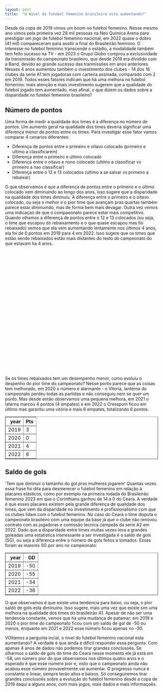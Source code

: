 ```yaml
---
layout: post
title:  "O Nível do futebol femenino brasileiro esta aumentando?"
---
```



Desde da copa de 2019 vimos um boom no futebol femenino. Nesse mesmo ano vimos pela primeira vez 28 mil pessoas na Neo Quimica Arena para prestigiar um jogo de futebol femenino nacional, em 2022 quase o dobro (41 mil) compareceram para assitir a final do Brasileirão feminino. O interesse no futebol feminino transcende o estádio, a modalidade também tem feito sucesso na TV - em 2023 o Grupo Globo comprou a exclusividade da transmissão do campeonato brasileiro, que desde 2019 era dividido com a Band, devido ao grande sucesso das tranmissões em anos anteriores. Nesses 4 anos aumentou também o investimento dos clubes - 14 dos 16 clubes da serie A1 tem jogadoras com carteira assinada, comparado com 2 em 2019. Todos esses fatores indicam que há uma melhora no futebol femenino: mais atençāo e mais investimento sugerem que a qualidade do futebol jogado tem aumentado, mas afinal, o que dizem os dados sobre a disparidade no futebol femenino brasileiro? 

## Número de pontos 
Uma forma de medir a qualidade dos times é a diferença no número de pontos. Um aumento geral na qualidade dos times deveria significar uma diferença menor de pontos entre os times. Para investigar esse fator vamos comparar 4 cenarios diferentes: 
* Diferença de pontos entre o primeiro e oitavo colocado (primeiro e ultimo a classificarem)
* Diferença entre o primeiro e último colocado 
* Diferença entre o oitavo e nono colocado (ultimo a classificar vs primeiro a nao classificar) 
* Diferença entre o 12 e 13 colocados (ultimo a se salvar vs primeiro a rebaixar) 

O que observamos é que a diferença de pontos entre o primeiro e o último colocado vem diminuindo ao longo dos anos, isso sugere que a disparidade na qualidade dos times diminuiu. A diferença entre o primeiro e o oitavo colocado, ou seja o melhor e o pior time que avançam pras quartas também parece estar diminuindo, mas de forma bem mais devagar. Outra vez vemos uma indicaçao de que o compaeonato parece estar mais competitivo. Quando olhamos a diferença de pontos entre o 12 e 13 colocados (ou seja, o time que escapou do rebaixamento e o que quase escapou mas foi rebaixado) vemos que ela vem aumentando lentamente nos últimos 4 anos, ela foi de 0 pontos em 2019 para 4 em 2022. Isso sugere que os times que estão sendo rebaixados estão mais distantes do resto do campeonato do que estavam ha 4 anos. 

<div>                        <script type="text/javascript">window.PlotlyConfig = {MathJaxConfig: \'local\'};</script>         <script charset="utf-8" src="https://cdn.plot.ly/plotly-2.20.0.min.js"></script>                <div id="ab9fc1ae-d278-4654-8bc5-708cfda85dab" class="plotly-graph-div" style="height:400px; width:600px;"></div>            <script type="text/javascript">                                    window.PLOTLYENV=window.PLOTLYENV || {};                                    if (document.getElementById("ab9fc1ae-d278-4654-8bc5-708cfda85dab")) {                    Plotly.newPlot(                        "ab9fc1ae-d278-4654-8bc5-708cfda85dab",                        [{"mode":"lines","name":"diferen\\u00e7a top 8","x":[2019,2020,2021,2022],"y":[20,18,17,16],"type":"scatter"},{"mode":"lines","name":"diferen\\u00e7a quartas vs fora das quartas","x":[2019,2020,2021,2022],"y":[4,0,3,1],"type":"scatter"},{"mode":"lines","name":"diferen\\u00e7a primeiro vs \\u00faltimo colocado","x":[2019,2020,2021,2022],"y":[39,42,34,31],"type":"scatter"},{"mode":"lines","name":"diferen\\u00e7a escapou vs rebaixou","x":[2019,2020,2021,2022],"y":[0,3,2,4],"type":"scatter"}],                        {"template":{"data":{"barpolar":[{"marker":{"line":{"color":"rgb(17,17,17)","width":0.5},"pattern":{"fillmode":"overlay","size":10,"solidity":0.2}},"type":"barpolar"}],"bar":[{"error_x":{"color":"#f2f5fa"},"error_y":{"color":"#f2f5fa"},"marker":{"line":{"color":"rgb(17,17,17)","width":0.5},"pattern":{"fillmode":"overlay","size":10,"solidity":0.2}},"type":"bar"}],"carpet":[{"aaxis":{"endlinecolor":"#A2B1C6","gridcolor":"#506784","linecolor":"#506784","minorgridcolor":"#506784","startlinecolor":"#A2B1C6"},"baxis":{"endlinecolor":"#A2B1C6","gridcolor":"#506784","linecolor":"#506784","minorgridcolor":"#506784","startlinecolor":"#A2B1C6"},"type":"carpet"}],"choropleth":[{"colorbar":{"outlinewidth":0,"ticks":""},"type":"choropleth"}],"contourcarpet":[{"colorbar":{"outlinewidth":0,"ticks":""},"type":"contourcarpet"}],"contour":[{"colorbar":{"outlinewidth":0,"ticks":""},"colorscale":[[0.0,"#0d0887"],[0.1111111111111111,"#46039f"],[0.2222222222222222,"#7201a8"],[0.3333333333333333,"#9c179e"],[0.4444444444444444,"#bd3786"],[0.5555555555555556,"#d8576b"],[0.6666666666666666,"#ed7953"],[0.7777777777777778,"#fb9f3a"],[0.8888888888888888,"#fdca26"],[1.0,"#f0f921"]],"type":"contour"}],"heatmapgl":[{"colorbar":{"outlinewidth":0,"ticks":""},"colorscale":[[0.0,"#0d0887"],[0.1111111111111111,"#46039f"],[0.2222222222222222,"#7201a8"],[0.3333333333333333,"#9c179e"],[0.4444444444444444,"#bd3786"],[0.5555555555555556,"#d8576b"],[0.6666666666666666,"#ed7953"],[0.7777777777777778,"#fb9f3a"],[0.8888888888888888,"#fdca26"],[1.0,"#f0f921"]],"type":"heatmapgl"}],"heatmap":[{"colorbar":{"outlinewidth":0,"ticks":""},"colorscale":[[0.0,"#0d0887"],[0.1111111111111111,"#46039f"],[0.2222222222222222,"#7201a8"],[0.3333333333333333,"#9c179e"],[0.4444444444444444,"#bd3786"],[0.5555555555555556,"#d8576b"],[0.6666666666666666,"#ed7953"],[0.7777777777777778,"#fb9f3a"],[0.8888888888888888,"#fdca26"],[1.0,"#f0f921"]],"type":"heatmap"}],"histogram2dcontour":[{"colorbar":{"outlinewidth":0,"ticks":""},"colorscale":[[0.0,"#0d0887"],[0.1111111111111111,"#46039f"],[0.2222222222222222,"#7201a8"],[0.3333333333333333,"#9c179e"],[0.4444444444444444,"#bd3786"],[0.5555555555555556,"#d8576b"],[0.6666666666666666,"#ed7953"],[0.7777777777777778,"#fb9f3a"],[0.8888888888888888,"#fdca26"],[1.0,"#f0f921"]],"type":"histogram2dcontour"}],"histogram2d":[{"colorbar":{"outlinewidth":0,"ticks":""},"colorscale":[[0.0,"#0d0887"],[0.1111111111111111,"#46039f"],[0.2222222222222222,"#7201a8"],[0.3333333333333333,"#9c179e"],[0.4444444444444444,"#bd3786"],[0.5555555555555556,"#d8576b"],[0.6666666666666666,"#ed7953"],[0.7777777777777778,"#fb9f3a"],[0.8888888888888888,"#fdca26"],[1.0,"#f0f921"]],"type":"histogram2d"}],"histogram":[{"marker":{"pattern":{"fillmode":"overlay","size":10,"solidity":0.2}},"type":"histogram"}],"mesh3d":[{"colorbar":{"outlinewidth":0,"ticks":""},"type":"mesh3d"}],"parcoords":[{"line":{"colorbar":{"outlinewidth":0,"ticks":""}},"type":"parcoords"}],"pie":[{"automargin":true,"type":"pie"}],"scatter3d":[{"line":{"colorbar":{"outlinewidth":0,"ticks":""}},"marker":{"colorbar":{"outlinewidth":0,"ticks":""}},"type":"scatter3d"}],"scattercarpet":[{"marker":{"colorbar":{"outlinewidth":0,"ticks":""}},"type":"scattercarpet"}],"scattergeo":[{"marker":{"colorbar":{"outlinewidth":0,"ticks":""}},"type":"scattergeo"}],"scattergl":[{"marker":{"line":{"color":"#283442"}},"type":"scattergl"}],"scattermapbox":[{"marker":{"colorbar":{"outlinewidth":0,"ticks":""}},"type":"scattermapbox"}],"scatterpolargl":[{"marker":{"colorbar":{"outlinewidth":0,"ticks":""}},"type":"scatterpolargl"}],"scatterpolar":[{"marker":{"colorbar":{"outlinewidth":0,"ticks":""}},"type":"scatterpolar"}],"scatter":[{"marker":{"line":{"color":"#283442"}},"type":"scatter"}],"scatterternary":[{"marker":{"colorbar":{"outlinewidth":0,"ticks":""}},"type":"scatterternary"}],"surface":[{"colorbar":{"outlinewidth":0,"ticks":""},"colorscale":[[0.0,"#0d0887"],[0.1111111111111111,"#46039f"],[0.2222222222222222,"#7201a8"],[0.3333333333333333,"#9c179e"],[0.4444444444444444,"#bd3786"],[0.5555555555555556,"#d8576b"],[0.6666666666666666,"#ed7953"],[0.7777777777777778,"#fb9f3a"],[0.8888888888888888,"#fdca26"],[1.0,"#f0f921"]],"type":"surface"}],"table":[{"cells":{"fill":{"color":"#506784"},"line":{"color":"rgb(17,17,17)"}},"header":{"fill":{"color":"#2a3f5f"},"line":{"color":"rgb(17,17,17)"}},"type":"table"}]},"layout":{"annotationdefaults":{"arrowcolor":"#f2f5fa","arrowhead":0,"arrowwidth":1},"autotypenumbers":"strict","coloraxis":{"colorbar":{"outlinewidth":0,"ticks":""}},"colorscale":{"diverging":[[0,"#8e0152"],[0.1,"#c51b7d"],[0.2,"#de77ae"],[0.3,"#f1b6da"],[0.4,"#fde0ef"],[0.5,"#f7f7f7"],[0.6,"#e6f5d0"],[0.7,"#b8e186"],[0.8,"#7fbc41"],[0.9,"#4d9221"],[1,"#276419"]],"sequential":[[0.0,"#0d0887"],[0.1111111111111111,"#46039f"],[0.2222222222222222,"#7201a8"],[0.3333333333333333,"#9c179e"],[0.4444444444444444,"#bd3786"],[0.5555555555555556,"#d8576b"],[0.6666666666666666,"#ed7953"],[0.7777777777777778,"#fb9f3a"],[0.8888888888888888,"#fdca26"],[1.0,"#f0f921"]],"sequentialminus":[[0.0,"#0d0887"],[0.1111111111111111,"#46039f"],[0.2222222222222222,"#7201a8"],[0.3333333333333333,"#9c179e"],[0.4444444444444444,"#bd3786"],[0.5555555555555556,"#d8576b"],[0.6666666666666666,"#ed7953"],[0.7777777777777778,"#fb9f3a"],[0.8888888888888888,"#fdca26"],[1.0,"#f0f921"]]},"colorway":["#636efa","#EF553B","#00cc96","#ab63fa","#FFA15A","#19d3f3","#FF6692","#B6E880","#FF97FF","#FECB52"],"font":{"color":"#f2f5fa"},"geo":{"bgcolor":"rgb(17,17,17)","lakecolor":"rgb(17,17,17)","landcolor":"rgb(17,17,17)","showlakes":true,"showland":true,"subunitcolor":"#506784"},"hoverlabel":{"align":"left"},"hovermode":"closest","mapbox":{"style":"dark"},"paper_bgcolor":"rgb(17,17,17)","plot_bgcolor":"rgb(17,17,17)","polar":{"angularaxis":{"gridcolor":"#506784","linecolor":"#506784","ticks":""},"bgcolor":"rgb(17,17,17)","radialaxis":{"gridcolor":"#506784","linecolor":"#506784","ticks":""}},"scene":{"xaxis":{"backgroundcolor":"rgb(17,17,17)","gridcolor":"#506784","gridwidth":2,"linecolor":"#506784","showbackground":true,"ticks":"","zerolinecolor":"#C8D4E3"},"yaxis":{"backgroundcolor":"rgb(17,17,17)","gridcolor":"#506784","gridwidth":2,"linecolor":"#506784","showbackground":true,"ticks":"","zerolinecolor":"#C8D4E3"},"zaxis":{"backgroundcolor":"rgb(17,17,17)","gridcolor":"#506784","gridwidth":2,"linecolor":"#506784","showbackground":true,"ticks":"","zerolinecolor":"#C8D4E3"}},"shapedefaults":{"line":{"color":"#f2f5fa"}},"sliderdefaults":{"bgcolor":"#C8D4E3","bordercolor":"rgb(17,17,17)","borderwidth":1,"tickwidth":0},"ternary":{"aaxis":{"gridcolor":"#506784","linecolor":"#506784","ticks":""},"baxis":{"gridcolor":"#506784","linecolor":"#506784","ticks":""},"bgcolor":"rgb(17,17,17)","caxis":{"gridcolor":"#506784","linecolor":"#506784","ticks":""}},"title":{"x":0.05},"updatemenudefaults":{"bgcolor":"#506784","borderwidth":0},"xaxis":{"automargin":true,"gridcolor":"#283442","linecolor":"#506784","ticks":"","title":{"standoff":15},"zerolinecolor":"#283442","zerolinewidth":2},"yaxis":{"automargin":true,"gridcolor":"#283442","linecolor":"#506784","ticks":"","title":{"standoff":15},"zerolinecolor":"#283442","zerolinewidth":2}}},"legend":{"orientation":"h"},"title":{"text":"Diferen\\u00e7a de pontos entre times por ano","font":{"family":"Open Sans"}},"autosize":false,"width":600,"height":400,"xaxis":{"type":"category"}},                        {"responsive": true}                    )                };                            </script>        </div>

Se os times rebaixados tem um desempenho menor, como evoluiu o despenho do pior time do campeonato? Nesse ponto parece que as coisas tem melhorado, em 2020 o número é alarmante - o Vitoria, lanterna do campeonato perdeu todas as partidas e não conseguiu nem se quer um ponto. Mas desde então observamos uma pequena melhora, em 2021 o laterna marcou 4 pontos (4 empates) e em 2022 o Cresspom ficou em último mas garantiu uma vitória e mais 6 empates, totalizando 6 pontos. 

<table border="1" class="center">   <thead>     <tr style="text-align: right;">            <th>year</th>       <th>Pts</th>     </tr>   </thead>   <tbody>     <tr>           <td>2019</td>       <td>3</td>     </tr>     <tr>             <td>2020</td>       <td>0</td>     </tr>     <tr>           <td>2021</td>       <td>4</td>     </tr>     <tr>           <td>2022</td>       <td>6</td>     </tr>   </tbody> </table>




## Saldo de gols
'Tem que diminuir o tamanho do gol pras mulheres jogarem' Quantas vezes essa frase foi dita para desmerecer o futebol femenino em relação à placares elásticos, como por exemplo na primeira rodada do Brasileirão femenino 2023 em que o Corinthians ganhou de 14 a 0 do Ceara. A verdade é que esses placares existem pela grande diferença de qualidade dos times, que vem da disparidade no investimento e profissionalismo com que os clubes lidam com o futebol femenino. No caso do Ceará o time disputa o campeonato brasileiro com uma equipe da base já que o clube não renovou contrato com as jogadoras e comissão tecnica campeãs da serie A2 em 2022. Dado que a disparidade entre times muitas vezes leva a grandes goleadas uma estatistica interessante a ser investigada é o saldo de gols (SG), ou seja a diferença entre o número de gols feitos e tomados. Essas foram as maiores SG por ano no campeonato: 

<table border="1" class="center">   <thead>     <tr style="text-align: right;">              <th>year</th>       <th>GD</th>     </tr>   </thead>   <tbody>     <tr>            <td>2019</td>       <td>-50</td>     </tr>     <tr>              <td>2020</td>       <td>-55</td>     </tr>     <tr>             <td>2021</td>       <td>-34</td>     </tr>     <tr>          <td>2022</td>       <td>-36</td>     </tr>   </tbody> </table>

O que observamos é que existe uma tendencia para baixo, ou seja, o pior saldo de gols esta diminuino. Isso sugere, mais uma vez que existe sim uma melhora na qualidade dos times do brasileirão A1. Apesar de não ser uma tendencia constante, vemos que ha uma mudança de patamar: em 2019 e 2020 o pior time do campeonato ficou com um saldo de gol de -50 ou menos, enquanto em 2021 e 2022 esse número ficou apenas no -30. 


VOltamos a pergunta incial, o nível do futebol femenino nacional esta aumentando? A verdade é que ainda é dificil responder essa pergunta. Com apenas 4 anos de dados não podemos tirar grandes conclusoēs. Se olharmos o saldo de gols do time do Ceará nesse momento ele já está em -58, um número pior do que observamos nos últimos quatro anos e o esperado é que esse número pior e, visto que o campeonato ainda não acabou esse número provavelmente vai aumentar. O progresso nunca é constante e linear, sempre terão altos e baixos. Só conseguiremos tirar grandes conclusoēs sobre a evolução do futebol femenino desde a copa de 2019 daqui a alguns anos, com mais jogos, mais dados e mais informaçoēs. 
